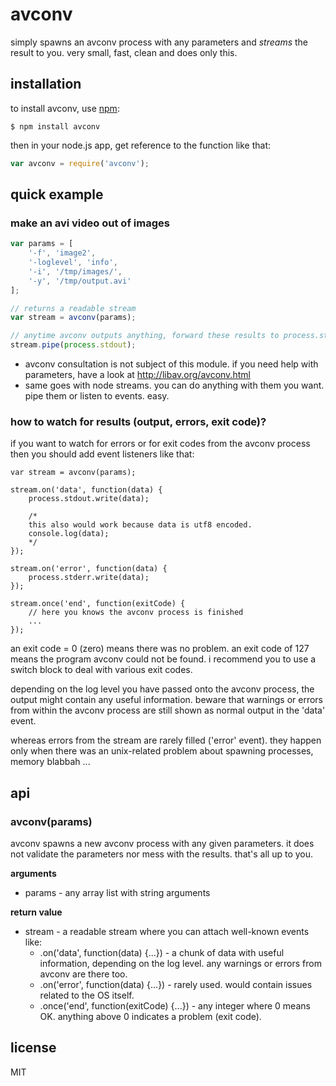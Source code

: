 # avconv

simply spawns an avconv process with any parameters and *streams* the result to you. very small, fast, clean and does only this.

## installation
    
to install avconv, use [npm](http://github.com/isaacs/npm):

    $ npm install avconv
    
then in your node.js app, get reference to the function like that:
    
```javascript
var avconv = require('avconv');
```

## quick example

### make an avi video out of images

```javascript
var params = [
    '-f', 'image2',
    '-loglevel', 'info',
    '-i', '/tmp/images/',
    '-y', '/tmp/output.avi'
];

// returns a readable stream
var stream = avconv(params);

// anytime avconv outputs anything, forward these results to process.stdout
stream.pipe(process.stdout); 
```

* avconv consultation is not subject of this module. if you need help with parameters, have a look at http://libav.org/avconv.html
* same goes with node streams. you can do anything with them you want. pipe them or listen to events. easy.

### how to watch for results (output, errors, exit code)?

if you want to watch for errors or for exit codes from the avconv process then you should add event listeners like that:

```
var stream = avconv(params);

stream.on('data', function(data) {
    process.stdout.write(data);
    
    /*
    this also would work because data is utf8 encoded.
    console.log(data);
    */
});

stream.on('error', function(data) {
    process.stderr.write(data);
});

stream.once('end', function(exitCode) {
    // here you knows the avconv process is finished
    ...
});
```

an exit code = 0 (zero) means there was no problem. an exit code of 127 means the program avconv could not be found. i recommend you to use a switch block to deal with various exit codes.

depending on the log level you have passed onto the avconv process, the output might contain any useful information. beware that warnings or errors from within the avconv process are still shown as normal output in the 'data' event.

whereas errors from the stream are rarely filled ('error' event). they happen only when there was an unix-related problem about spawning processes, memory blabbah ...

## api

### avconv(params)

avconv spawns a new avconv process with any given parameters. it does not validate the parameters nor mess with the results. that's all up to you.
 
__arguments__

* params - any array list with string arguments

__return value__

* stream - a readable stream where you can attach well-known events like:
    * .on('data', function(data) {...}) - a chunk of data with useful information, depending on the log level. any warnings or errors from avconv are there too.
    * .on('error', function(data) {...}) - rarely used. would contain issues related to the OS itself.
    * .once('end', function(exitCode) {...}) - any integer where 0 means OK. anything above 0 indicates a problem (exit code).

## license

MIT